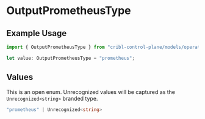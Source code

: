 # OutputPrometheusType

## Example Usage

```typescript
import { OutputPrometheusType } from "cribl-control-plane/models/operations";

let value: OutputPrometheusType = "prometheus";
```

## Values

This is an open enum. Unrecognized values will be captured as the `Unrecognized<string>` branded type.

```typescript
"prometheus" | Unrecognized<string>
```
